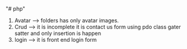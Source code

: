 "# php" 
1) Avatar --> folders has only avatar images.<br>
2) Crud   --> it is incomplete it is contact us form using pdo class gater satter and only insertion is happen<br>
3) login  --> it is front end login form <br>
